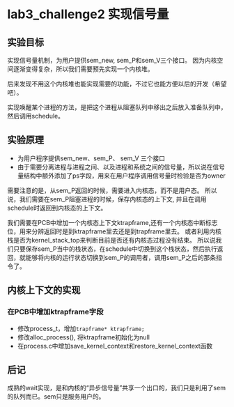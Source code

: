 # lab3_challenge2 实现信号量

## 实验目标
实现信号量机制，为用户提供sem_new, sem_P和sem_V三个接口。
因为内核空间逐渐变得复杂，所以我们需要预先实现一个内核堆。

后来发现不用这个内核堆也能实现需要的功能，不过它也能方便以后的开发（希望吧）。

实现唤醒某个进程的方法，是把这个进程从阻塞队列中移出之后放入准备队列中，然后调用schedule。

## 实验原理
- 为用户程序提供sem_new、sem_P、 sem_V 三个接口
- 由于需要分离进程与进程之间、以及进程和系统之间的信号量，所以说在信号量结构中额外添加了ps字段，用来在用户程序调用信号量时检验是否为owner

需要注意的是，从sem_P返回的时候，需要进入内核态，而不是用户态。
所以说，我们需要在sem_P阻塞进程的时候，保存内核态的上下文, 并且在调用schedule时返回到内核态的上下文。

我们需要在PCB中增加一个内核态上下文ktrapframe,还有一个内核态中断标志位，用来分辨返回时是到ktrapframe里去还是到trapframe里去。
或者利用内核栈是否为kernel_stack_top来判断目前是否还有内核态过程没有结束。
所以说我们只要保存sem_P当中的栈状态，在schedule中切换到这个栈状态，然后执行返回，就能够将内核的运行状态切换到sem_P的调用者，调用sem_P之后的那条指令了。

## 内核上下文的实现

### 在PCB中增加ktrapframe字段
- 修改process_t，增加`trapframe* ktrapframe;`
- 修改alloc_process(), 将ktrapframe初始化为null
- 在process.c中增加save_kernel_context和restore_kernel_context函数


## 后记

成熟的wait实现，是和内核的“异步信号量”共享一个出口的，我们只是利用了sem的队列而已。sem只是服务用户的。